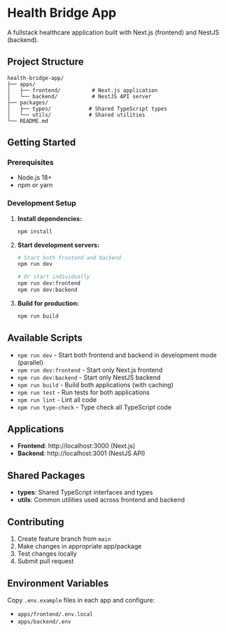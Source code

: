 # Health Bridge App

A fullstack healthcare application built with Next.js (frontend) and NestJS (backend).

## Project Structure

```
health-bridge-app/
├── apps/
│   ├── frontend/          # Next.js application
│   └── backend/           # NestJS API server
├── packages/
│   ├── types/            # Shared TypeScript types
│   └── utils/            # Shared utilities
└── README.md
```

## Getting Started

### Prerequisites
- Node.js 18+ 
- npm or yarn

### Development Setup

1. **Install dependencies:**
   ```bash
   npm install
   ```

2. **Start development servers:**
   ```bash
   # Start both frontend and backend
   npm run dev
   
   # Or start individually
   npm run dev:frontend
   npm run dev:backend
   ```

3. **Build for production:**
   ```bash
   npm run build
   ```

## Available Scripts

- `npm run dev` - Start both frontend and backend in development mode (parallel)
- `npm run dev:frontend` - Start only Next.js frontend
- `npm run dev:backend` - Start only NestJS backend
- `npm run build` - Build both applications (with caching)
- `npm run test` - Run tests for both applications
- `npm run lint` - Lint all code
- `npm run type-check` - Type check all TypeScript code

## Applications

- **Frontend**: http://localhost:3000 (Next.js)
- **Backend**: http://localhost:3001 (NestJS API)

## Shared Packages

- **types**: Shared TypeScript interfaces and types
- **utils**: Common utilities used across frontend and backend

## Contributing

1. Create feature branch from `main`
2. Make changes in appropriate app/package
3. Test changes locally
4. Submit pull request

## Environment Variables

Copy `.env.example` files in each app and configure:
- `apps/frontend/.env.local`
- `apps/backend/.env`